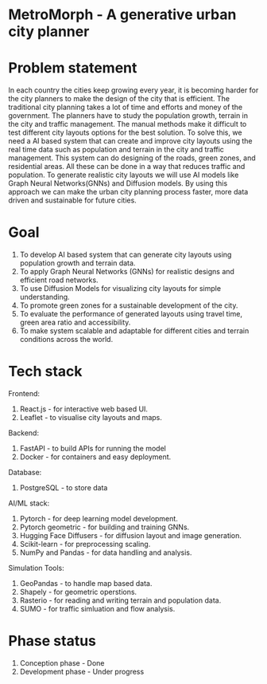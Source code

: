 # MetroMorph - A generative urban city planner

# Problem statement
In each country the cities keep growing every year, it is becoming harder for the city planners to make the design of the city that is efficient. The traditional city planning takes a lot of time and efforts and money of the government. The planners have to study the population growth, terrain in the city and traffic management. The manual methods make it difficult to test different city layouts options for the best solution.
To solve this, we need a AI based system that can create and improve city layouts using the real time data such as population and terrain in the city and traffic management. This system can do designing of the roads, green zones, and residential areas. All these can be done in a way that reduces traffic and population.
To generate realistic city layouts we will use AI models like Graph Neural Networks(GNNs) and Diffusion models. By using this approach we can make the urban city planning process faster, more data driven and sustainable for future cities.

# Goal
1. To develop AI based system that can generate city layouts using population growth and terrain data.
2. To apply Graph Neural Networks (GNNs) for realistic designs and efficient road networks.
3. To use Diffusion Models for visualizing city layouts for simple understanding.
4. To promote green zones for a sustainable development of the city.
5. To evaluate the performance of generated layouts using travel time, green area ratio and accessibility.
6. To make system scalable and adaptable for different cities and terrain conditions across the world.

# Tech stack
Frontend:
1. React.js - for interactive web based UI.
2. Leaflet - to visualise city layouts and maps.

Backend:
1. FastAPI - to build APIs for running the model
2. Docker - for containers and easy deployment.

Database:
1. PostgreSQL - to store data

AI/ML stack:
1. Pytorch - for deep learning model development.
2. Pytorch geometric - for building and training GNNs.
3. Hugging Face Diffusers - for diffusion layout and image generation.
4. Scikit-learn - for preprocessing scaling.
5. NumPy and Pandas - for data handling and analysis.

Simulation Tools: 
1. GeoPandas - to handle map based data.
2. Shapely - for geometric operstions.
3. Rasterio - for reading and writing terrain and population data.
4. SUMO - for traffic simluation and flow analysis.

# Phase status
1. Conception phase - Done
2. Development phase - Under progress 
